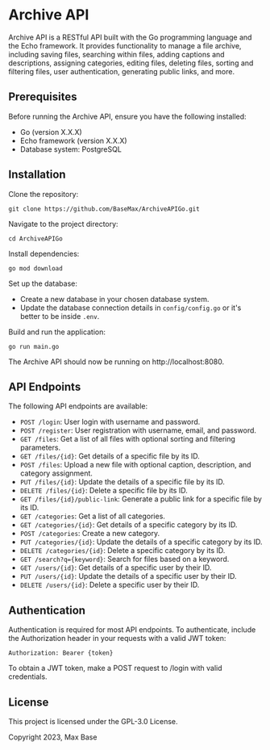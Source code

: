 # Archive API

Archive API is a RESTful API built with the Go programming language and the Echo framework. It provides functionality to manage a file archive, including saving files, searching within files, adding captions and descriptions, assigning categories, editing files, deleting files, sorting and filtering files, user authentication, generating public links, and more.

## Prerequisites

Before running the Archive API, ensure you have the following installed:

- Go (version X.X.X)
- Echo framework (version X.X.X)
- Database system: PostgreSQL

## Installation

Clone the repository:

```shell
git clone https://github.com/BaseMax/ArchiveAPIGo.git
```

Navigate to the project directory:

```shell
cd ArchiveAPIGo
```

Install dependencies:

```shell
go mod download
```

Set up the database:

- Create a new database in your chosen database system.
- Update the database connection details in `config/config.go` or it's better to be inside `.env`.

Build and run the application:

```shell
go run main.go
```

The Archive API should now be running on http://localhost:8080.

## API Endpoints

The following API endpoints are available:

- `POST /login`: User login with username and password.
- `POST /register`: User registration with username, email, and password.
- `GET /files`: Get a list of all files with optional sorting and filtering parameters.
- `GET /files/{id}`: Get details of a specific file by its ID.
- `POST /files`: Upload a new file with optional caption, description, and category assignment.
- `PUT /files/{id}`: Update the details of a specific file by its ID.
- `DELETE /files/{id}`: Delete a specific file by its ID.
- `GET /files/{id}/public-link`: Generate a public link for a specific file by its ID.
- `GET /categories`: Get a list of all categories.
- `GET /categories/{id}`: Get details of a specific category by its ID.
- `POST /categories`: Create a new category.
- `PUT /categories/{id}`: Update the details of a specific category by its ID.
- `DELETE /categories/{id}`: Delete a specific category by its ID.
- `GET /search?q={keyword}`: Search for files based on a keyword.
- `GET /users/{id}`: Get details of a specific user by their ID.
- `PUT /users/{id}`: Update the details of a specific user by their ID.
- `DELETE /users/{id}`: Delete a specific user by their ID.

## Authentication

Authentication is required for most API endpoints. To authenticate, include the Authorization header in your requests with a valid JWT token:

```
Authorization: Bearer {token}
```

To obtain a JWT token, make a POST request to /login with valid credentials.

## License

This project is licensed under the GPL-3.0 License.

Copyright 2023, Max Base
